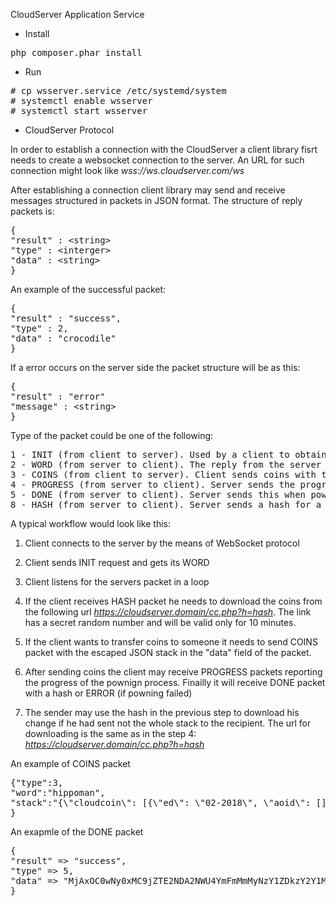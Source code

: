 CloudServer Application Service

* Install 

<pre>
php composer.phar install
</pre>

* Run

<pre>
# cp wsserver.service /etc/systemd/system
# systemctl enable wsserver
# systemctl start wsserver
</pre>

* CloudServer Protocol

In order to establish a connection with the CloudServer a client library fisrt needs to create a websocket connection to the server. An URL for such connection might look like <i>wss://ws.cloudserver.com/ws</i>

After establishing a connection client library may send and receive messages structured in packets in JSON format. The structure of reply packets is:

<pre>
{
"result" : &lt;string&gt;
"type" : &lt;interger&gt;
"data" : &lt;string&gt;
}
</pre>

An example of the successful packet:

<pre>
{
"result" : "success",
"type" : 2,
"data" : "crocodile"
}
</pre>

If a error occurs on the server side the packet structure will be as this:

<pre>
{
"result" : "error"
"message" : &lt;string&gt;
}
</pre>




Type of the packet could be one of the following:

<pre>
1 - INIT (from client to server). Used by a client to obtain a word. It does not
2 - WORD (from server to client). The reply from the server containing the word
3 - COINS (from client to server). Client sends coins with this request. "stack" field should contain an escaped stack of coins. "word" field should contain a recipient's word.
4 - PROGRESS (from server to client). Server sends the progress of powning. 
5 - DONE (from server to client). Server sends this when powning is done. The response might have a hash if the sender requested a change.
8 - HASH (from server to client). Server sends a hash for a client where it can download powned coins
</pre>


A typical workflow would look like this:

1. Client connects to the server by the means of WebSocket protocol

2. Client sends INIT request and gets its WORD

3. Client listens for the servers packet in a loop

4. If the client receives HASH packet he needs to download the coins from the following url <i>https://cloudserver.domain/cc.php?h=hash</i>. The link has a secret random number and will be valid only for 10 minutes.

5. If the client wants to transfer coins to someone it needs to send COINS packet with the escaped JSON stack in the "data" field of the packet.

6. After sending coins the client may receive PROGRESS packets reporting the progress of the pownign process. Finailly it will receive DONE packet with a hash or ERROR (if powning failed)

7. The sender may use the hash in the previous step to download his change if he had sent not the whole stack to the recipient. The url for downloading is the same as in the step 4: <i>https://cloudserver.domain/cc.php?h=hash</i>



An example of COINS packet

<pre>
{"type":3,
"word":"hippoman",
"stack":"{\"cloudcoin\": [{\"ed\": \"02-2018\", \"aoid\": [], \"sn\": \"14966850\", \"nn\": \"1\", \"an\": [\"f4166084f94f69deb65bd2e29dbc05f7\", \"0603f30fd5dd36fb83cffcf0d8d5caf2\", \"bdb804b03f247994b7befce9cd377e13\", \"a0c8b899674fa5e817739221062962be\", \"4daeb3fa37602bbb0ae2b74246e3f02e\", \"c6108bca7ec7645f634a5835c6b72fba\", \"c230628282a22d549b49412f63beac87\", \"eff741952c821e630dec9ac7d3b37aa8\", \"c64901fb2fee825496407abf6d545826\", \"0ba7d97f33942e29fb6737c89b080de0\", \"ffb392d9ca5c5eafa2518da16621f47c\", \"8d8184916629471860074f664ba69524\", \"20b4c706492d3175ffbe90b4200708c4\", \"c5ea646a2ea4d2b1fd7416255e6dbb03\", \"500ae7cbb73cff943612bb806e5a5b37\", \"ba2f693e28362b03deb3518751db82a0\", \"14e55596181607f1dca6001362e04e13\", \"b2d170f3b8c2264181135aa5f96dc609\", \"9ae1f28cb0cea1935b0f349ee1c2225b\", \"80b4eb77584a33a460a9e80a8dac5dc6\", \"6c2f0a18ed3260902142c66a61c1f08d\", \"9c4f723f04c717798a4e5a7864d521c5\", \"b1c07e448e31a4f7023a4e1a51c04e98\", \"de6b62b018d9da060ed10cb798d75409\", \"27a10f7607c965b8ac3e43ad439d3251\"]}, {\"ed\": \"05-2018\", \"aoid\": [], \"sn\": \"14969243\", \"nn\": \"1\", \"an\": [\"29ba797c71c104ce60ccbea85603338f\", \"12dcb26b6f85784887fec8617903a097\", \"48f9e552e9bb789557d912a3d2e6dcfe\", \"6f70db77aca32282d462906817f5ae18\", \"20c5eeedb1a6b182f1d06b8b81cf20cf\", \"915ef2e573bce39930961672fb7dacc3\", \"118685d8a2e69c54e09ba4bba1ee3cad\", \"85bbbd7c66a98131c91628c8dcbf3598\", \"f0163eadf42e6603e3ff6d52070f0d76\", \"6b57e6104ef96c48974a2f771a53ce64\", \"af0e28030e9a9bf3859e974cb17a8339\", \"024077a826b8091b76ae983863cdb76d\", \"d27a08d76caac29c9c7d736c9bc66207\", \"e80847bd2faeeb83698c5f8d360aa026\", \"4ce23b8ef6e77c79453e2137d2a6772d\", \"76f8fcc8a1ea72137c9e1c9d6e7544a2\", \"156b7ce7999e89ddd340319f9225007e\", \"b58df1f5d44f3d6ea5a53bc8028a9620\", \"6273ad9d970ea6e5543173a30c6fe842\", \"17d4a4cc67f44ccf9d07acf98f920a14\", \"29b8bfb5edc2014a81e26204732fffb5\", \"06ee3abd25e3c14315f3292dc4c84cc0\", \"1e9f59f428417c842216171a7fc7b69a\", \"1c4fd497fdeb5dea1fb01f03646dd2ba\", \"685fac7d9b28b8d755caa90c92fee8b8\"]}, {\"ed\": \"04-2018\", \"aoid\": [], \"sn\": \"14967933\", \"nn\": \"1\", \"an\": [\"05e68141c456041c28c2746548e70cd3\", \"a0bb51cb272d0c1af258f8aa8ddf7ecf\", \"6087e8deb0cd734c9bb964c5d58d0fdc\", \"c9ffb1df0e93da7e55d4106facdb9dca\", \"25244d0fdbed6d477ee48d3a932866de\", \"549aee6477920f8e78948c89c6fec4ac\", \"97b0b2b2bf754d4b268366b7c337de22\", \"179e579c19c0d1c8f30074f25d66c528\", \"820d861148373a6e83373f04932a271f\", \"8710dad5b958961960e2dcb98636fc4c\", \"01031ebae990a223e054c058bd405ad3\", \"e7d3ddef583644e1db588ff0dbf83814\", \"12ff5691ad7dcdd9076ea0962fbb21d5\", \"24a6184ee0fcab3e5e561f5c46d45d02\", \"b0a7157a7d2a0ad23eef6c7c4e021244\", \"70801bc4ee6825eedb4b3b9a0e408365\", \"8802b70de2a35c4194229f104fbb2dda\", \"eff7fd0b93d20383ba4483c167e9d12d\", \"40fb522122119b79f97a3f98e6c2e957\", \"6e7a027a2439094daa9c24ab8ca82f93\", \"954b35bb09bb9509af22caaa28d239d3\", \"384bcd790320ec694ba26a022694a079\", \"28b84df079acba59f4324d68ae62f259\", \"ef721231a46d29b06f8d90edb6b23438\", \"5af0e96ef0bdeef8854531a8605a52ff\"]}, {\"ed\": \"01-2018\", \"aoid\": [], \"sn\": \"14964543\", \"nn\": \"1\", \"an\": [\"fcc84a4bccb0c7f26bf5c1aac6135c59\", \"74fa1f18ee3da1a484c9bd52a5861d44\", \"943add1962bbea57e933653128020cad\", \"2e9b15f2a5c2d881d59844666732835e\", \"42b98f29e58ec89fefa5c7352b3bda63\", \"6cc23ae5354499c851ee31412bb49ebe\", \"6d3014424686d277b344caa4d5663a10\", \"5de4893b853268417cf696f9fdc25439\", \"4660594cf4c8f72b0ddecf772192bcea\", \"2add8b37dee00ba2af8de9613218a0c7\", \"e309a30120b0f53a9bd9c0291675e562\", \"f401d7e14546bf3952be09699628b430\", \"f0f40bb3decb9154054ead3a3f9afa7f\", \"2e9bbb52d3c398c8932cb88f3f5d16f7\", \"23e0b032ff527e45bd57ba98c0eccc4b\", \"fd6929b4c11eb0f8daed8566eb6304ab\", \"6f2741d6ac444b4be733920e82adec2c\", \"bd65ab2b9e965da5f20af531eca7de61\", \"2f4603da67cfb1d00a3d37d9c70dd9c9\", \"9e9d6fcf7baf45a2bf549222648de2d9\", \"d51a06ba20b2a8898d107cede29404cf\", \"56d8bc46450b93533425a54a4c359417\", \"b902d3a9e8753bb08a94aa2791fb7323\", \"0575eff30e0595aa8b55c302ae55342e\", \"b99a82be76ac03c78f954e98bae4474e\"]}, {\"ed\": \"02-2018\", \"aoid\": [], \"sn\": \"14966209\", \"nn\": \"1\", \"an\": [\"f308812c7709cc794e4a8413d01ec186\", \"8a169a70173704e61a014df3b86fea2f\", \"f31ba41c637cdd4708fc0600ec934fd6\", \"5de3daf6023b78a146a580663282a1a4\", \"161c7c21870aba8e3c70de3fb7876642\", \"3cce61ee07f0203f203b18de084dda6f\", \"ecdca27a3bf6f77fb51131fe8ce6d824\", \"45934e1190488779fe3655c7c4825cf1\", \"20550d8d753e4d2b9796a65e10546616\", \"d24ad13a8db3f56d22383e3656278a6b\", \"cf652e3d90a06ff4b552eb1e00f2c76e\", \"d075857b4f640add427f915958fe6582\", \"2c18f6780c7b1ebb0750f6b8e6a4ac50\", \"1343e6d8c38fc143e38e407350d1457e\", \"c72dad7de2212aa0d86e49b6676bb8fe\", \"ed5d94b13c147c0a0de634149d1dc8aa\", \"b950f45593aad019fcbbf90f340e6a2b\", \"a963abc71566182c0c882e5cf0063faa\", \"8f95034cf273055ef6445ffc385a4c13\", \"361e51f4decd4e9412935b8222a4f5a4\", \"34531a17b63ef60ac7e386c87dfee1b3\", \"1259c8f70e2896864264abc238c9b021\", \"abd3b74fe3367b876c439de45e00bbc7\", \"c980723df636c577c0bb1d127cd9d02a\", \"178f2ee5229cb630ac8d50ac170a8cfa\"]}]}"
}
</pre>

An exapmle of the DONE packet
<pre>
{
"result" => "success",
"type" => 5,
"data" => "MjAxOC0wNy0xMC9jZTE2NDA2NWU4YmFmMmMyNzY1ZDkzY2Y1MTk0YmQxOC5wb3duZWQuMTUzMTIzMTk0OS4zOTAyMDUuc3RhY2s="
}
</pre>


